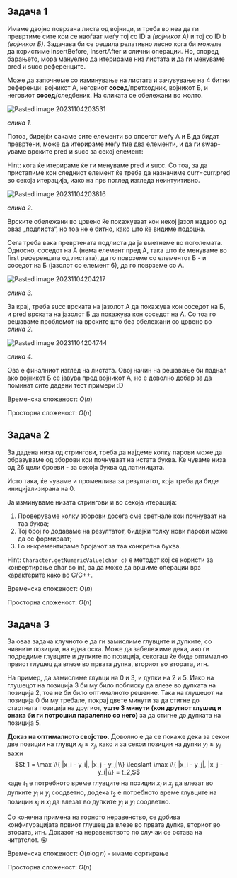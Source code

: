 ## Задача 1
Имаме двојно поврзана листа од војници, и треба во неа да ги превртиме сите кои се наоѓаат меѓу тој со ID a *(војникот А)* и тој со ID b *(војникот Б)*. Задачава би се решила релативно лесно кога би можеле да користиме insertBefore, insertAfter и слични операции. Но, според барањето, мора мануелно да итерираме низ листата и да ги менуваме pred и succ референците. 

Може да започнеме со изминување на листата и зачувување на 4 битни референци: војникот А, неговиот **сосед**/претходник, војникот Б, и неговиот **сосед**/следбеник. На сликата се обележани во жолто.

![Pasted image 20231104203531](https://github.com/afilipovski/APS-labs-2023-24/assets/69673676/a54c653e-545d-486b-8550-e98f9cb03119)

*слика 1.*

Потоа, бидејќи сакаме сите елементи во опсегот меѓу А и Б да бидат превртени, може да итерираме меѓу тие два елементи, и да ги swap-уваме врските pred и succ за секој елемент:

Hint: кога ќе итерираме ќе ги менуваме pred и succ. Со тоа, за да пристапиме кон следниот елемент ќе треба да назначиме curr=curr.pred во секоја итерација, иако на прв поглед изгледа неинтуитивно. 

![Pasted image 20231104203816](https://github.com/afilipovski/APS-labs-2023-24/assets/69673676/2da0962d-e8c2-4d49-9db3-f604ebb87827)

*слика 2.*

Врските обележани во црвено ќе покажуваат кон некој јазол надвор од оваа „подлиста“, но тоа не е битно, како што ќе видиме подоцна.

Сега треба вака превртената подлиста да ја вметнеме во поголемата. Односно, соседот на А (нема елемент пред А, така што ќе менуваме во first референцата од листата), да го поврземе со елементот Б - и соседот на Б (јазолот со елемент 6), да го поврземе со А.

![Pasted image 20231104204217](https://github.com/afilipovski/APS-labs-2023-24/assets/69673676/e580d868-817b-4a51-a74b-2126fc432aee)

*слика 3.*

За крај, треба succ врската на јазoлот A да покажува кон соседот на Б, и pred врската на јазолот Б да покажува кон соседот на А. Со тоа го решаваме проблемот на врските што беа обележани со црвено во *слика 2.*

![Pasted image 20231104204744](https://github.com/afilipovski/APS-labs-2023-24/assets/69673676/e4f367d4-b52c-43e9-a3e2-f78ba994d152)

*слика 4.*

Ова е финалниот изглед на листата. Овој начин на решавање би паднал ако војникот Б се јавува пред војникот А, но е доволно добар за да поминат сите дадени тест примери :D

Временска сложеност: $O(n)$

Просторна сложеност: $O(n)$

## Задача 2
За дадена низа од стрингови, треба да најдеме колку парови може да образуваме од зборови кои почнуваат на истата буква. Ќе чуваме низа од 26 цели броеви - за секоја буква од латиницата.

Исто така, ќе чуваме и променлива за резултатот, која треба да биде иницијализирана на 0.

Ја изминуваме низата стрингови и во секоја итерација:
1. Проверуваме колку зборови досега сме сретнале кои почнуваат на таа буква;
2. Тој број го додаваме на резултатот, бидејќи толку нови парови може да се формираат;
3. Го инкрементираме бројачот за таа конкретна буква.

Hint: `Character.getNumericValue(char c)` е методот кој се користи за конвертирање char во int, за да може да вршиме операции врз карактерите како во C/C++.

Временска сложеност: $O(n)$

Просторна сложеност: $O(n)$
## Задача 3
За оваа задача клучното е да ги замислиме глувците и дупките, со нивните позиции, на една оска. 
Може да забележиме дека, ако ги подредиме глувците и дупките по позиција, секогаш ќе биде оптимално првиот глушец да влезе во првата дупка, вториот во втората, итн.

На пример, да замислиме глувци на 0 и 3, и дупки на 2 и 5. Иако на глушецот на позиција 3 би му било поблиску да влезе во дупката на позиција 2, тоа не би било оптималното решение. Така на глушецот на позиција 0 би му требале, покрај двете минути за да стигне до стартната позиција на другиот, **уште 3 минути (кои другиот глушец и онака би ги потрошил паралелно со него)** за да стигне до дупката на позиција 5.

**Доказ на оптималното својство.** Доволно е да се покаже дека за секои две позиции на глувци $x_i \leqslant x_j$, како и за секои позиции на дупки $y_i \leqslant y_j$ важи
$$t_1 = \max \\{ |x_i - y_i|, |x_j - y_j|\\} \leqslant \max \\{ |x_i - y_j|, |x_j - y_i|\\} = t_2,$$
каде $t_1$ е потребното време глувците на позиции $x_i$ и $x_j$ да влезат во дупките $y_i$ и $y_j$ соодветно, додека $t_2$ е потребното време глувците на позиции $x_i$ и $x_j$ да влезат во дупките $y_j$ и $y_i$ соодветно.

Со конечна примена на горното неравенство, се добива конфигурацијата првиот глушец да влезе во првата дупка, вториот во втората, итн.
Доказот на неравенството по случаи се остава на читателот. 😝

Временска сложеност: $O(n \log n)$ - имаме сортирање

Просторна сложеност: $O(n)$
